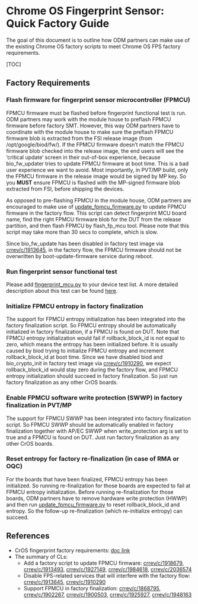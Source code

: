 # Chrome OS Fingerprint Sensor: Quick Factory Guide

The goal of this document is to outline how ODM partners can make use of the
existing Chrome OS factory scripts to meet Chrome OS FPS factory requirements.

[TOC]

## Factory Requirements

### Flash firmware for fingerprint sensor microcontroller (FPMCU)

FPMCU firmware must be flashed before fingerprint functional test is run. ODM
partners may work with the module house to preflash FPMCU firmware before
factory SMT. However, this way ODM partners have to coordinate with the module
house to make sure the preflash FPMCU firmware blob is extracted from the FSI
release image (from /opt/google/biod/fw/). If the FPMCU firmware doesn’t match
the FPMCU firmware blob checked into the release image, the end users will see
the ‘critical update’ screen in their out-of-box experience, because
bio\_fw\_updater tries to update FPMCU firmware at boot time. This is a bad user
experience we want to avoid. Most importantly, in PVT/MP build, only the FPMCU
firmware in the release image would be signed by MP key. So you **MUST** ensure
FPMCU is flashed with the MP-signed firmware blob extracted from FSI, before
shipping the devices.

As opposed to pre-flashing FPMCU in the module house, ODM partners are
encouraged to make use of
[update\_fpmcu\_firmware.py](https://chromium.googlesource.com/chromiumos/platform/factory/+/e5e903d0a0d8327dd8b9e47d2c808fd845ed73a4/py/test/pytests/update_fpmcu_firmware.py)
to update FPMCU firmware in the factory flow. This script can detect fingerprint
MCU board name, find the right FPMCU firmware blob for the DUT from the release
partition, and then flash FPMCU by flash\_fp\_mcu tool. Please note that this
script may take more than 30 secs to complete, which is slow.

Since bio\_fw\_update has been disabled in factory test image via
[crrev/c/1913645](https://chromium-review.googlesource.com/c/chromiumos/platform2/+/1913645),
in the factory flow, the FPMCU firmware should not be overwritten by
boot-update-firmware service during reboot.

### Run fingerprint sensor functional test

Please add
[fingerprint\_mcu.py](https://chromium.git.corp.google.com/chromiumos/platform/factory/+/a283609cd8446ba4a4b75c2e1d84c9ba24ea8422/py/test/pytests/fingerprint_mcu.py)
to your device test list. A more detailed description about this test can be
found
[here](https://chromium.googlesource.com/chromiumos/platform/ec/+/HEAD/docs/fingerprint/fingerprint-factory-requirements.md).

### Initialize FPMCU entropy in factory finalization

The support for FPMCU entropy initialization has been integrated into the
factory finalization script. So FPMCU entropy should be automatically
initialized in factory finalization, if a FPMCU is found on DUT. Note that FPMCU
entropy initialization would fail if rollback\_block\_id is not equal to zero,
which means the entropy has been initialized before. It is usually caused by
biod trying to initialize FPMCU entropy and increment rollback\_block\_id at
boot time. Since we have disabled biod and bio\_crypto\_init in factory test
image via
[crrev/c/1910290](https://chromium-review.googlesource.com/c/chromiumos/platform/factory/+/1910290),
we expect rollback\_block\_id would stay zero during the factory flow, and FPMCU
entropy initialization should succeed in factory finalization. So just run
factory finalization as any other CrOS boards.

### Enable FPMCU software write protection (SWWP) in factory finalization in PVT/MP

The support for FPMCU SWWP has been integrated into factory finalization script.
So FPMCU SWWP should be automatically enabled in factory finalization together
with AP/EC SWWP when write\_protection arg is set to true and a FPMCU is found
on DUT. Just run factory finalization as any other CrOS boards.

### Reset entropy for factory re-finalization (in case of RMA or OQC)

For the boards that have been finalized, FPMCU entropy has been initialized. So
running re-finalization for those boards are expected to fail at FPMCU entropy
initialization. Before running re-finalization for those boards, ODM partners
have to remove hardware write protection (HWWP) and then run
[update\_fpmcu\_firmware.py](https://chromium.googlesource.com/chromiumos/platform/factory/+/d399a0a1bdeb7249de2721b269e7365e4486e23c/py/test/pytests/update_fpmcu_firmware.py)
to reset rollback\_block\_id and entropy. So the follow-up re-finalization
(which re-initialize entropy) can succeed.

## References

*   CrOS fingerprint factory requirements:
    [doc link](https://chromium.googlesource.com/chromiumos/platform/ec/+/HEAD/docs/fingerprint/fingerprint-factory-requirements.md)
*   The summary of CLs:
    *   Add a factory script to update FPMCU firmware:
        [crrev/c/1918679](https://chromium-review.googlesource.com/c/chromiumos/platform/factory/+/1918679),
        [crrev/c/1913493](https://chromium-review.googlesource.com/c/chromiumos/platform/factory/+/1913493),
        [crrev/c/1927149](https://chromium-review.googlesource.com/c/chromiumos/platform/factory/+/1927149),
        [crrev/c/1984618](https://chromium-review.googlesource.com/c/chromiumos/platform/factory/+/1984618),
        [crrev/c/2036574](https://chromium-review.googlesource.com/c/chromiumos/platform/factory/+/2036574)
    *   Disable FPS-related services that will interfere with the factory flow:
        [crrev/c/1913645](https://chromium-review.googlesource.com/c/chromiumos/platform2/+/1913645),
        [crrev/c/1910290](https://chromium-review.googlesource.com/c/chromiumos/platform/factory/+/1910290)
    *   Support FPMCU in factory finalization:
        [crrev/c/1868795](https://chromium-review.googlesource.com/c/chromiumos/platform/factory/+/1868795),
        [crrev/c/1902267](https://chromium-review.googlesource.com/c/chromiumos/platform/factory/+/1902267),
        [crrev/c/1900503](https://chromium-review.googlesource.com/c/chromiumos/platform/factory/+/1900503),
        [crrev/c/1925927](https://chromium-review.googlesource.com/c/chromiumos/platform/factory/+/1925927),
        [crrev/c/1948163](https://chromium-review.googlesource.com/c/chromiumos/platform/factory/+/1948163)
